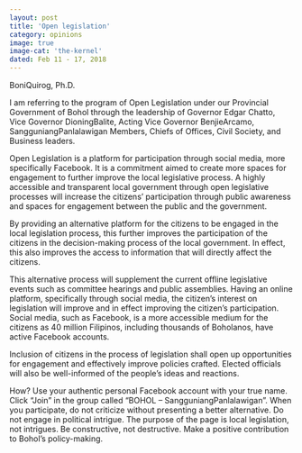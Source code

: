 ```yaml
---
layout: post
title: 'Open legislation'
category: opinions
image: true
image-cat: 'the-kernel'
dated: Feb 11 - 17, 2018
---
```


BoniQuirog, Ph.D.

I am referring to the program of Open Legislation under our Provincial Government of Bohol through the leadership of Governor Edgar Chatto, Vice Governor DioningBalite, Acting Vice Governor BenjieArcamo, SangguniangPanlalawigan Members, Chiefs of Offices, Civil Society, and Business leaders.

Open Legislation is a platform for participation through social media, more specifically Facebook. It is a commitment aimed to create more spaces for engagement to further improve the local legislative process. A highly accessible and transparent local government through open legislative processes will increase the citizens’ participation through public awareness and spaces for engagement between the public and the government.

By providing an alternative platform for the citizens to be engaged in the local legislation process, this further improves the participation of the citizens in the decision-making process of the local government. In effect, this also improves the access to information that will directly affect the citizens.

This alternative process will supplement the current offline legislative events such as committee hearings and public assemblies. Having an online platform, specifically through social media, the citizen’s interest on legislation will improve and in effect improving the citizen’s participation. Social media, such as Facebook, is a more accessible medium for the citizens as 40 million Filipinos, including thousands of Boholanos, have active Facebook accounts.

Inclusion of citizens in the process of legislation shall open up opportunities for engagement and effectively improve policies crafted. Elected officials will also be well-informed of the people’s ideas and reactions.

How? Use your authentic personal Facebook account with your true name. Click “Join” in the group called “BOHOL – SangguniangPanlalawigan”. When you participate, do not criticize without presenting a better alternative. Do not engage in political intrigue. The purpose of the page is local legislation, not intrigues. Be constructive, not destructive. Make a positive contribution to Bohol’s policy-making.